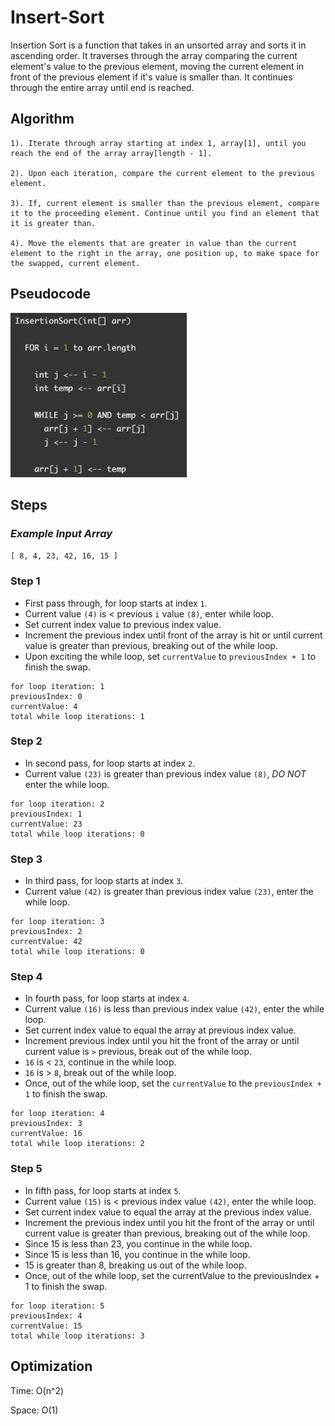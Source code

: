# Insert-Sort

Insertion Sort is a function that takes in an unsorted array and sorts it in ascending order. It traverses through the array comparing the current element's value to the previous element, moving the current element in front of the previous element if it's value is smaller than. It continues through the entire array until end is reached.

## Algorithm

    1). Iterate through array starting at index 1, array[1], until you reach the end of the array array[length - 1].

    2). Upon each iteration, compare the current element to the previous element.

    3). If, current element is smaller than the previous element, compare it to the proceeding element. Continue until you find an element that it is greater than.

    4). Move the elements that are greater in value than the current element to the right in the array, one position up, to make space for the swapped, current element.

## Pseudocode

![insert-sort pseudocode](./img/insert-sort.png)

## Steps

### _Example Input Array_

`[ 8, 4, 23, 42, 16, 15 ]`

### Step 1

- First pass through, for loop starts at index `1`.
- Current value `(4)` is < previous `i` value `(8)`, enter while loop.
- Set current index value to previous index value.
- Increment the previous index until front of the array is hit or until current value is greater than previous, breaking out of the while loop.
- Upon exciting the while loop, set `currentValue` to `previousIndex + 1` to finish the swap.

```
for loop iteration: 1
previousIndex: 0
currentValue: 4
total while loop iterations: 1
```

### Step 2

- In second pass, for loop starts at index `2`.
- Current value `(23)` is greater than previous index value `(8)`, _DO NOT_ enter the while loop.

```
for loop iteration: 2
previousIndex: 1
currentValue: 23
total while loop iterations: 0
```

### Step 3

- In third pass, for loop starts at index `3`.
- Current value `(42)` is greater than previous index value `(23)`, enter the while loop.

```
for loop iteration: 3
previousIndex: 2
currentValue: 42
total while loop iterations: 0
```

### Step 4

- In fourth pass, for loop starts at index `4`.
- Current value `(16)` is less than previous index value `(42)`, enter the while loop.
- Set current index value to equal the array at previous index value.
- Increment previous index until you hit the front of the array or until current value is `>` previous, break out of the while loop.
- `16` is < `23`, continue in the while loop.
- `16` is > `8`, break out of the while loop.
- Once, out of the while loop, set the `currentValue` to the `previousIndex + 1` to finish the swap.

```
for loop iteration: 4
previousIndex: 3
currentValue: 16
total while loop iterations: 2
```

### Step 5

- In fifth pass, for loop starts at index `5`.
- Current value `(15)` is < previous index value `(42)`, enter the while loop.
- Set current index value to equal the array at the previous index value.
- Increment the previous index until you hit the front of the array or until current value is greater than previous, breaking out of the while loop.
- Since 15 is less than 23, you continue in the while loop.
- Since 15 is less than 16, you continue in the while loop.
- 15 is greater than 8, breaking us out of the while loop.
- Once, out of the while loop, set the currentValue to the previousIndex + 1 to finish the swap.

```
for loop iteration: 5
previousIndex: 4
currentValue: 15
total while loop iterations: 3
```

## Optimization

Time: O(n^2)

Space: O(1)
